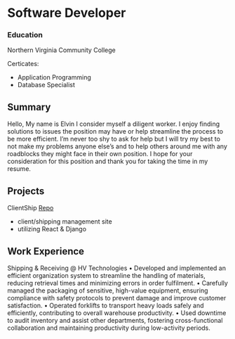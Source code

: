 # Software Developer

### Education
Northern Virginia 
Community College

Certicates:
- Application Programming 
- Database Specialist



## Summary
Hello,
My name is Elvin I consider myself a diligent worker. I enjoy finding solutions to issues the position may
have or help streamline the process to be more efficient. I’m never too shy to ask for help but I will try
my best to not make my problems anyone else’s and to help others around me with any roadblocks they
might face in their own position. I hope for your consideration for this position and thank you for taking
the time in my resume.

## Projects 
ClientShip 
[Repo](https://github.com/El-Bean01/Clientship)
- client/shipping management site
- utilizing React & Django

## Work Experience 
Shipping & Receiving @ HV Technologies
• Developed and implemented an efficient organization system to streamline the handling of materials,
reducing retrieval times and minimizing errors in order fulfilment.
• Carefully managed the packaging of sensitive, high-value equipment, ensuring compliance with safety
protocols to prevent damage and improve customer satisfaction.
• Operated forklifts to transport heavy loads safely and efficiently, contributing to overall warehouse
productivity.
• Used downtime to audit inventory and assist other departments, fostering cross-functional collaboration
and maintaining productivity during low-activity periods.
